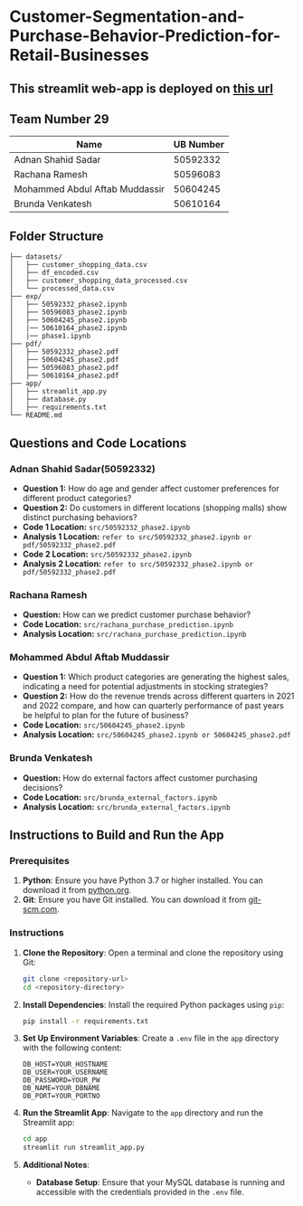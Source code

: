 # Customer-Segmentation-and-Purchase-Behavior-Prediction-for-Retail-Businesses

## This streamlit web-app is deployed on [this url](https://customer-insight-engine.streamlit.app/)

## Team Number 29

| Name                           | UB Number |
| ------------------------------ | --------- |
| Adnan Shahid Sadar             | 50592332  |
| Rachana Ramesh                 | 50596083  |
| Mohammed Abdul Aftab Muddassir | 50604245  |
| Brunda Venkatesh               | 50610164  |

## Folder Structure

```
├── datasets/
│   ├── customer_shopping_data.csv
│   ├── df_encoded.csv
│   ├── customer_shopping_data_processed.csv
│   └── processed_data.csv
├── exp/
│   ├── 50592332_phase2.ipynb
│   ├── 50596083_phase2.ipynb
│   ├── 50604245_phase2.ipynb
│   |── 50610164_phase2.ipynb
│   |── phase1.ipynb
├── pdf/
│   ├── 50592332_phase2.pdf
│   ├── 50604245_phase2.pdf
│   ├── 50596083_phase2.pdf
│   ├── 50610164_phase2.pdf
├── app/
│   ├── streamlit_app.py
│   ├── database.py
│   ├── requirements.txt
└── README.md
```

## Questions and Code Locations

### Adnan Shahid Sadar(50592332)

- **Question 1:** How do age and gender affect customer preferences for different product categories?
- **Question 2:** Do customers in different locations (shopping malls) show distinct purchasing behaviors?
- **Code 1 Location:** `src/50592332_phase2.ipynb`
- **Analysis 1 Location:** `refer to src/50592332_phase2.ipynb or pdf/50592332_phase2.pdf`
- **Code 2 Location:** `src/50592332_phase2.ipynb`
- **Analysis 2 Location:** `refer to src/50592332_phase2.ipynb or pdf/50592332_phase2.pdf`

### Rachana Ramesh

- **Question:** How can we predict customer purchase behavior?
- **Code Location:** `src/rachana_purchase_prediction.ipynb`
- **Analysis Location:** `src/rachana_purchase_prediction.ipynb`

### Mohammed Abdul Aftab Muddassir

- **Question 1:** Which product categories are generating the highest sales, indicating a need for potential adjustments in stocking strategies?
- **Question 2:** How do the revenue trends across different quarters in 2021 and 2022 compare, and how can quarterly performance of past years be helpful to plan for the future of business?
- **Code Location:** `src/50604245_phase2.ipynb`
- **Analysis Location:** `src/50604245_phase2.ipynb or 50604245_phase2.pdf`

### Brunda Venkatesh

- **Question:** How do external factors affect customer purchasing decisions?
- **Code Location:** `src/brunda_external_factors.ipynb`
- **Analysis Location:** `src/brunda_external_factors.ipynb`

## Instructions to Build and Run the App

### Prerequisites

1. **Python**: Ensure you have Python 3.7 or higher installed. You can download it from [python.org](https://www.python.org/downloads/).
2. **Git**: Ensure you have Git installed. You can download it from [git-scm.com](https://git-scm.com/downloads).

### Instructions

1. **Clone the Repository**:
   Open a terminal and clone the repository using Git:

   ```sh
   git clone <repository-url>
   cd <repository-directory>
   ```

2. **Install Dependencies**:
   Install the required Python packages using `pip`:

   ```sh
   pip install -r requirements.txt
   ```

3. **Set Up Environment Variables**:
   Create a `.env` file in the `app` directory with the following content:

   ```env
   DB_HOST=YOUR_HOSTNAME
   DB_USER=YOUR_USERNAME
   DB_PASSWORD=YOUR_PW
   DB_NAME=YOUR_DBNAME
   DB_PORT=YOUR_PORTNO
   ```

4. **Run the Streamlit App**:
   Navigate to the `app` directory and run the Streamlit app:

   ```sh
   cd app
   streamlit run streamlit_app.py
   ```

5. **Additional Notes**:
   - **Database Setup**: Ensure that your MySQL database is running and accessible with the credentials provided in the `.env` file.

